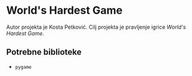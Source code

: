 # World's Hardest Game
Autor projekta je Kosta Petković. Cilj projekta je pravljenje igrice *World's Hardest Game*.

## Potrebne biblioteke
- `pygame`
